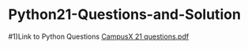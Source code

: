 # Python21-Questions-and-Solution
#1)Link to Python Questions
[CampusX 21 questions.pdf](https://github.com/RishabhMankar30/Python-Questions-and-Solution/files/9906237/Python.Assignments.Set.1.pdf)
